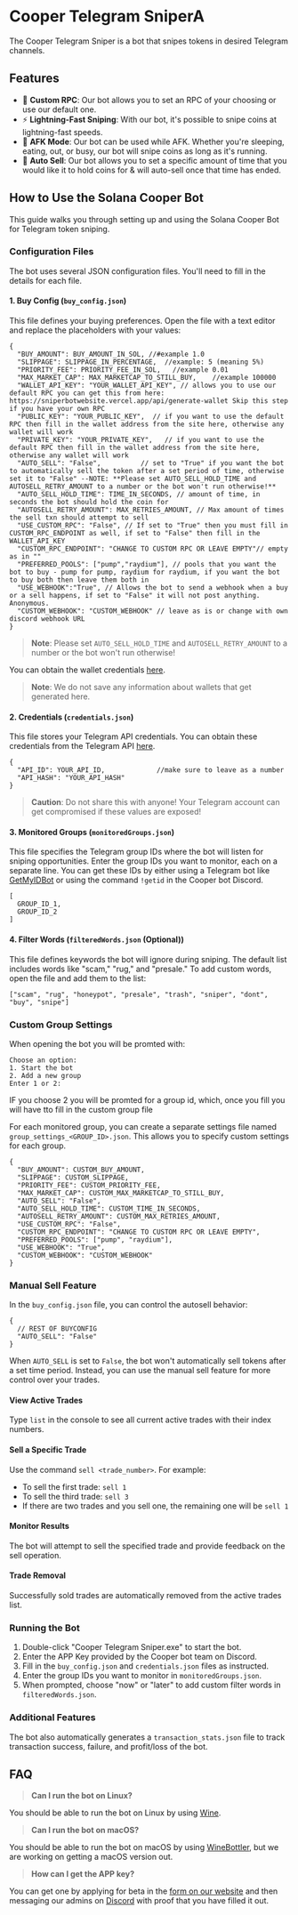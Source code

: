
# Cooper Telegram SniperA

The Cooper Telegram Sniper is a bot that snipes tokens in desired Telegram channels.

## Features

- 📡 **Custom RPC**: Our bot allows you to set an RPC of your choosing or use our default one.
- ⚡ **Lightning-Fast Sniping**: With our bot, it's possible to snipe coins at lightning-fast speeds.
- 📴 **AFK Mode**: Our bot can be used while AFK. Whether you're sleeping, eating, out, or busy, our bot will snipe coins as long as it's running.
- 💸 **Auto Sell**: Our bot allows you to set a specific amount of time that you would like it to hold coins for & will auto-sell once that time has ended.

## How to Use the Solana Cooper Bot

This guide walks you through setting up and using the Solana Cooper Bot for Telegram token sniping.

### Configuration Files

The bot uses several JSON configuration files. You'll need to fill in the details for each file.

#### 1. Buy Config (`buy_config.json`)

This file defines your buying preferences. Open the file with a text editor and replace the placeholders with your values:

```
{
  "BUY_AMOUNT": BUY_AMOUNT_IN_SOL, //#example 1.0
  "SLIPPAGE": SLIPPAGE_IN_PERCENTAGE,  //example: 5 (meaning 5%)
  "PRIORITY_FEE": PRIORITY_FEE_IN_SOL,   //example 0.01
  "MAX_MARKET_CAP": MAX_MARKETCAP_TO_STILL_BUY,    //example 100000
  "WALLET_API_KEY": "YOUR_WALLET_API_KEY", // allows you to use our default RPC you can get this from here: https://sniperbotwebsite.vercel.app/api/generate-wallet Skip this step if you have your own RPC 
  "PUBLIC_KEY": "YOUR_PUBLIC_KEY",  // if you want to use the default RPC then fill in the wallet address from the site here, otherwise any wallet will work
  "PRIVATE_KEY": "YOUR_PRIVATE_KEY",   // if you want to use the default RPC then fill in the wallet address from the site here, otherwise any wallet will work
  "AUTO_SELL": "False",          // set to "True" if you want the bot to automatically sell the token after a set period of time, otherwise set it to "False" --NOTE: **Please set AUTO_SELL_HOLD_TIME and AUTOSELL_RETRY_AMOUNT to a number or the bot won't run otherwise!**
  "AUTO_SELL_HOLD_TIME": TIME_IN_SECONDS, // amount of time, in seconds the bot should hold the coin for 
  "AUTOSELL_RETRY_AMOUNT": MAX_RETRIES_AMOUNT, // Max amount of times the sell txn should attempt to sell 
  "USE_CUSTOM_RPC": "False", // If set to "True" then you must fill in CUSTOM_RPC_ENDPOINT as well, if set to "False" then fill in the WALLET_API_KEY
  "CUSTOM_RPC_ENDPOINT": "CHANGE TO CUSTOM RPC OR LEAVE EMPTY"// empty as in ""
  "PREFERRED_POOLS": ["pump","raydium"], // pools that you want the bot to buy - pump for pump, raydium for raydium, if you want the bot to buy both then leave them both in
  "USE_WEBHOOK":"True", // Allows the bot to send a webhook when a buy or a sell happens, if set to "False" it will not post anything. Anonymous.  
  "CUSTOM_WEBHOOK": "CUSTOM_WEBHOOK" // leave as is or change with own discord webhook URL 
}
```

> **Note**: Please set `AUTO_SELL_HOLD_TIME` and `AUTOSELL_RETRY_AMOUNT` to a number or the bot won't run otherwise!

You can obtain the wallet credentials [here](https://sniperbotwebsite.vercel.app/api/generate-wallet).

> **Note**: We do not save any information about wallets that get generated here.

#### 2. Credentials (`credentials.json`)

This file stores your Telegram API credentials. You can obtain these credentials from the Telegram API [here](https://my.telegram.org/apps).

```
{
  "API_ID": YOUR_API_ID,             //make sure to leave as a number
  "API_HASH": "YOUR_API_HASH"
}
```

> **Caution**: Do not share this with anyone! Your Telegram account can get compromised if these values are exposed!

#### 3. Monitored Groups (`monitoredGroups.json`)

This file specifies the Telegram group IDs where the bot will listen for sniping opportunities. Enter the group IDs you want to monitor, each on a separate line. You can get these IDs by either using a Telegram bot like [GetMyIDBot](https://t.me/getmy_idbot) or using the command `!getid` in the Cooper bot Discord.

```
[
  GROUP_ID_1,
  GROUP_ID_2
]
```

#### 4. Filter Words (`filteredWords.json` (Optional))

This file defines keywords the bot will ignore during sniping. The default list includes words like "scam," "rug," and "presale." To add custom words, open the file and add them to the list:

```
["scam", "rug", "honeypot", "presale", "trash", "sniper", "dont", "buy", "snipe"]
```

### Custom Group Settings
When opening the bot you will be promted with:

```
Choose an option:
1. Start the bot
2. Add a new group
Enter 1 or 2:
```
IF you choose 2 you will be promted for a group id, which, once you fill you will have tto fill in the custom group file

For each monitored group, you can create a separate settings file named `group_settings_<GROUP_ID>.json`. This allows you to specify custom settings for each group.

```
{
  "BUY_AMOUNT": CUSTOM_BUY_AMOUNT,
  "SLIPPAGE": CUSTOM_SLIPPAGE,
  "PRIORITY_FEE": CUSTOM_PRIORITY_FEE,
  "MAX_MARKET_CAP": CUSTOM_MAX_MARKETCAP_TO_STILL_BUY,
  "AUTO_SELL": "False",
  "AUTO_SELL_HOLD_TIME": CUSTOM_TIME_IN_SECONDS,
  "AUTOSELL_RETRY_AMOUNT": CUSTOM_MAX_RETRIES_AMOUNT,
  "USE_CUSTOM_RPC": "False",
  "CUSTOM_RPC_ENDPOINT": "CHANGE TO CUSTOM RPC OR LEAVE EMPTY",
  "PREFERRED_POOLS": ["pump", "raydium"],
  "USE_WEBHOOK": "True",
  "CUSTOM_WEBHOOK": "CUSTOM_WEBHOOK"
}
```

### Manual Sell Feature

In the `buy_config.json` file, you can control the autosell behavior:

```
{
  // REST OF BUYCONFIG
  "AUTO_SELL": "False"
}
```

When `AUTO_SELL` is set to `False`, the bot won't automatically sell tokens after a set time period. Instead, you can use the manual sell feature for more control over your trades.

#### View Active Trades

Type `list` in the console to see all current active trades with their index numbers.

#### Sell a Specific Trade

Use the command `sell <trade_number>`. For example:

- To sell the first trade: `sell 1`
- To sell the third trade: `sell 3`
- If there are two trades and you sell one, the remaining one will be `sell 1`

#### Monitor Results

The bot will attempt to sell the specified trade and provide feedback on the sell operation.

#### Trade Removal

Successfully sold trades are automatically removed from the active trades list.

### Running the Bot

1. Double-click "Cooper Telegram Sniper.exe" to start the bot.
2. Enter the APP Key provided by the Cooper bot team on Discord.
3. Fill in the `buy_config.json` and `credentials.json` files as instructed.
4. Enter the group IDs you want to monitor in `monitoredGroups.json`.
5. When prompted, choose "now" or "later" to add custom filter words in `filteredWords.json`.

### Additional Features

The bot also automatically generates a `transaction_stats.json` file to track transaction success, failure, and profit/loss of the bot.

## FAQ

> **Can I run the bot on Linux?**

You should be able to run the bot on Linux by using [Wine](https://www.winehq.org/).

> **Can I run the bot on macOS?**

You should be able to run the bot on macOS by using [WineBottler](https://winebottler.kronenberg.org/), but we are working on getting a macOS version out.

> **How can I get the APP key?**

You can get one by applying for beta in the [form on our website](https://sniperbotwebsite.vercel.app/api/generate-wallet) and then messaging our admins on [Discord](https://discord.gg/link) with proof that you have filled it out.
